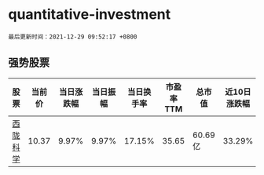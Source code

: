 # quantitative-investment

`最后更新时间：2021-12-29 09:52:17 +0800`

## 强势股票

|股票|当前价|当日涨跌幅|当日振幅|当日换手率|市盈率TTM|总市值|近10日涨跌幅|
|----|----|----|----|----|----|----|----|
|[西陇科学](https://xueqiu.com/S/SZ002584)|10.37|9.97%|9.97%|17.15%|35.65|60.69亿|33.29%|
